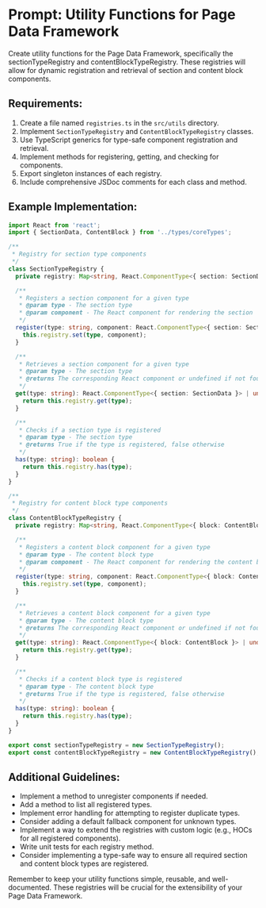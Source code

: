 # Prompt: Utility Functions for Page Data Framework

Create utility functions for the Page Data Framework, specifically the sectionTypeRegistry and contentBlockTypeRegistry. These registries will allow for dynamic registration and retrieval of section and content block components.

## Requirements:

1. Create a file named `registries.ts` in the `src/utils` directory.
2. Implement `SectionTypeRegistry` and `ContentBlockTypeRegistry` classes.
3. Use TypeScript generics for type-safe component registration and retrieval.
4. Implement methods for registering, getting, and checking for components.
5. Export singleton instances of each registry.
6. Include comprehensive JSDoc comments for each class and method.

## Example Implementation:

```typescript
import React from 'react';
import { SectionData, ContentBlock } from '../types/coreTypes';

/**
 * Registry for section type components
 */
class SectionTypeRegistry {
  private registry: Map<string, React.ComponentType<{ section: SectionData }>> = new Map();

  /**
   * Registers a section component for a given type
   * @param type - The section type
   * @param component - The React component for rendering the section
   */
  register(type: string, component: React.ComponentType<{ section: SectionData }>): void {
    this.registry.set(type, component);
  }

  /**
   * Retrieves a section component for a given type
   * @param type - The section type
   * @returns The corresponding React component or undefined if not found
   */
  get(type: string): React.ComponentType<{ section: SectionData }> | undefined {
    return this.registry.get(type);
  }

  /**
   * Checks if a section type is registered
   * @param type - The section type
   * @returns True if the type is registered, false otherwise
   */
  has(type: string): boolean {
    return this.registry.has(type);
  }
}

/**
 * Registry for content block type components
 */
class ContentBlockTypeRegistry {
  private registry: Map<string, React.ComponentType<{ block: ContentBlock }>> = new Map();

  /**
   * Registers a content block component for a given type
   * @param type - The content block type
   * @param component - The React component for rendering the content block
   */
  register(type: string, component: React.ComponentType<{ block: ContentBlock }>): void {
    this.registry.set(type, component);
  }

  /**
   * Retrieves a content block component for a given type
   * @param type - The content block type
   * @returns The corresponding React component or undefined if not found
   */
  get(type: string): React.ComponentType<{ block: ContentBlock }> | undefined {
    return this.registry.get(type);
  }

  /**
   * Checks if a content block type is registered
   * @param type - The content block type
   * @returns True if the type is registered, false otherwise
   */
  has(type: string): boolean {
    return this.registry.has(type);
  }
}

export const sectionTypeRegistry = new SectionTypeRegistry();
export const contentBlockTypeRegistry = new ContentBlockTypeRegistry();
```

## Additional Guidelines:

- Implement a method to unregister components if needed.
- Add a method to list all registered types.
- Implement error handling for attempting to register duplicate types.
- Consider adding a default fallback component for unknown types.
- Implement a way to extend the registries with custom logic (e.g., HOCs for all registered components).
- Write unit tests for each registry method.
- Consider implementing a type-safe way to ensure all required section and content block types are registered.

Remember to keep your utility functions simple, reusable, and well-documented. These registries will be crucial for the extensibility of your Page Data Framework.